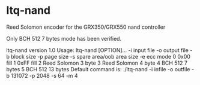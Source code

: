 # ltq-nand
Reed Solomon encoder for the GRX350/GRX550 nand controller

Only BCH 512 7 bytes mode has been verified.

ltq-nand version 1.0
Usage: ltq-nand [OPTION]...
	 -i input file
	 -o output file
	 -b block size
	 -p page size
	 -s spare area/oob area size
	 -e ecc mode
		 0 0x00 fill
		 1 0xFF fill
		 2 Reed Solomon 3 byte
		 3 Reed Solomon 4 byte
		 4 BCH 512 7 bytes
		 5 BCH 512 13 bytes
Default command is:
./ltq-nand -i infile -o outfile -b 131072 -p 2048 -s 64 -m 4
